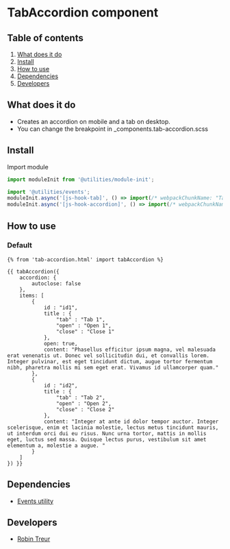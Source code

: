 
# TabAccordion component
## Table of contents
1. [What does it do](#markdown-header-what-does-it-do)
2. [Install](#markdown-header-install)
3. [How to use](#markdown-header-how-to-use)
4. [Dependencies](#markdown-header-dependencies)
5. [Developers](#markdown-header-developers)

## What does it do
* Creates an accordion on mobile and a tab on desktop.
* You can change the breakpoint in _components.tab-accordion.scss

## Install
Import module
```javascript
import moduleInit from '@utilities/module-init';

import '@utilities/events';
moduleInit.async('[js-hook-tab]', () => import(/* webpackChunkName: "Tabs" */'@components/tabs'));
moduleInit.async('[js-hook-accordion]', () => import(/* webpackChunkName: "Accordion" */'@components/accordion'));
```

## How to use

### Default

```htmlmixed
{% from 'tab-accordion.html' import tabAccordion %}

{{ tabAccordion({
    accordion: {
        autoclose: false
    },
    items: [
        {
            id : "id1",
            title : {
                "tab" : "Tab 1",
                "open" : "Open 1",
                "close" : "Close 1"
            },
            open: true,
            content: "Phasellus efficitur ipsum magna, vel malesuada erat venenatis ut. Donec vel sollicitudin dui, et convallis lorem. Integer pulvinar, est eget tincidunt dictum, augue tortor fermentum nibh, pharetra mollis mi sem eget erat. Vivamus id ullamcorper quam."
        },
        {
            id : "id2",
            title : {
                "tab" : "Tab 2",
                "open" : "Open 2",
                "close" : "Close 2"
            },
            content: "Integer at ante id dolor tempor auctor. Integer scelerisque, enim et lacinia molestie, lectus metus tincidunt mauris, ut interdum orci dui eu risus. Nunc urna tortor, mattis in mollis eget, luctus sed massa. Quisque lectus purus, vestibulum sit amet elementum a, molestie a augue. "
        }
    ]
}) }}

```

## Dependencies
* [Events utility](/utilities/events/)

## Developers
* [Robin Treur](mailto:robin.treur@deptagency.com)
